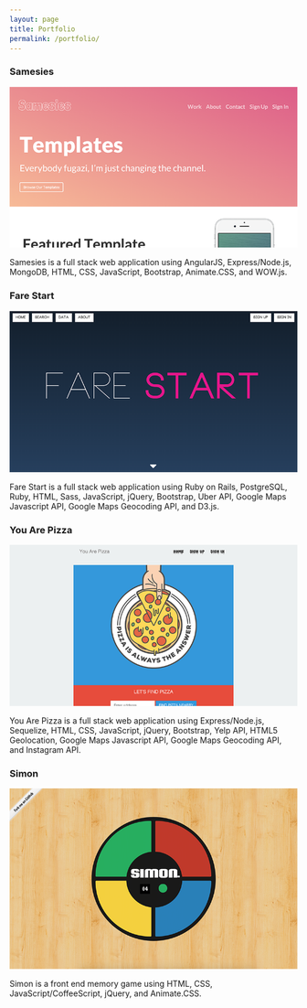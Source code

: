 ```yaml
---
layout: page
title: Portfolio
permalink: /portfolio/
---
```

<h3>Samesies</h3>
<a href="http://samesies.herokuapp.com/" target="_blank"><img src="/assets/images/samesies-1.png"></a>
<p>Samesies is a full stack web application using AngularJS, Express/Node.js, MongoDB, HTML, CSS, JavaScript, Bootstrap, Animate.CSS, and WOW.js.</p>
<a href="http://samesies.herokuapp.com/" target="_blank"><i class="fa fa-laptop fa-lg"></i></a>
<a href="https://github.com/thomasvaeth/ga-samesies" target="_blank"><i class="fa fa-github fa-lg"></i></a>

<h3>Fare Start</h3>
<a href="https://farestart.herokuapp.com/" target="_blank"><img src="/assets/images/fare-start-1.png"></a>
<p>Fare Start is a full stack web application using Ruby on Rails, PostgreSQL, Ruby, HTML, Sass, JavaScript, jQuery, Bootstrap, Uber API, Google Maps Javascript API, Google Maps Geocoding API, and D3.js.</p>
<a href="https://farestart.herokuapp.com/" target="_blank"><i class="fa fa-laptop fa-lg"></i></a>
<a href="https://github.com/thomasvaeth/ga-rails" target="_blank"><i class="fa fa-github fa-lg"></i></a>

<h3>You Are Pizza</h3>
<a href="http://youarepizza.com/" target="_blank"><img src="/assets/images/you-are-pizza-1.png"></a>
<p>You Are Pizza is a full stack web application using Express/Node.js, Sequelize, HTML, CSS, JavaScript, jQuery, Bootstrap, Yelp API, HTML5 Geolocation, Google Maps Javascript API, Google Maps Geocoding API, and Instagram API.</p>
<a href="http://youarepizza.com/" target="_blank"><i class="fa fa-laptop fa-lg"></i></a>
<a href="https://github.com/thomasvaeth/ga-pizza" target="_blank"><i class="fa fa-github fa-lg"></i></a>

<h3>Simon</h3>
<a href="http://thomasvaeth.github.io/ga-simon/" target="_blank"><img src="/assets/images/simon-1.png"></a>
<p>Simon is a front end memory game using HTML, CSS, JavaScript/CoffeeScript, jQuery, and Animate.CSS.</p>
<a href="http://thomasvaeth.github.io/ga-simon/" target="_blank"><i class="fa fa-laptop fa-lg"></i></a>
<a href="https://github.com/thomasvaeth/ga-simon" target="_blank"><i class="fa fa-github fa-lg"></i></a>